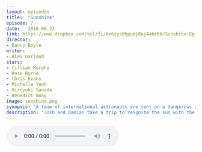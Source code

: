 ```yaml
---
layout: episodes
title:  "Sunshine"
episode: 7
date:   2016-06-23
link: https://www.dropbox.com/scl/fi/0e6zys0hpumj8uj4abe6b/Sunshine-Episode-7-TCFTSS_mixdown.mp3?rlkey=jq3foqb6v07toim5mou8wbby9&dl=0
director: 
- Danny Boyle
writer: 
- Alex Garland
stars: 
- Cillian Murphy
- Rose Byrne
- Chris Evans
- Michelle Yeoh
- Hiroyuki Sanada
- Benedict Wong
image: sunshine.png
synopsis: "A team of international astronauts are sent on a dangerous mission to reignite the dying Sun with a nuclear fission bomb in 2057."
description: "Josh and Damian take a trip to reignite the sun with the crew of the Icarus II with Danny Boyle's Sunshine. This week the podcast touches on theology and the worship of the sun, addictions and the morality of humanity."
---
```


<audio src="https://www.dropbox.com/scl/fi/0e6zys0hpumj8uj4abe6b/Sunshine-Episode-7-TCFTSS_mixdown.mp3?rlkey=jq3foqb6v07toim5mou8wbby9&dl=0" controls></audio> 